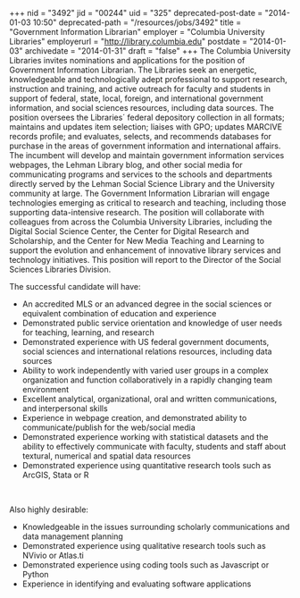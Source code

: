 +++
nid = "3492"
jid = "00244"
uid = "325"
deprecated-post-date = "2014-01-03 10:50"
deprecated-path = "/resources/jobs/3492"
title = "Government Information Librarian"
employer = "Columbia University Libraries"
employerurl = "http://library.columbia.edu"
postdate = "2014-01-03"
archivedate = "2014-01-31"
draft = "false"
+++
The Columbia University Libraries invites nominations and applications
for the position of Government Information Librarian. The Libraries
seek
an energetic, knowledgeable and technologically adept professional to
support research, instruction and training, and active outreach for
faculty and students in support of federal, state, local, foreign, and
international government information, and social sciences resources,
including data sources. The position oversees the Libraries´ federal
depository collection in all formats; maintains and updates item
selection; liaises with GPO; updates MARCIVE records profile; and
evaluates, selects, and recommends databases for purchase in the areas
of government information and international affairs. The incumbent will
develop and maintain government information services webpages, the
Lehman Library blog, and other social media for communicating programs
and services to the schools and departments directly served by the
Lehman Social Science Library and the University community at large.
The
Government Information Librarian will engage technologies emerging as
critical to research and teaching, including those supporting
data-intensive research. The position will collaborate with colleagues
from across the Columbia University Libraries, including the Digital
Social Science Center, the Center for Digital Research and Scholarship,
and the Center for New Media Teaching and Learning to support the
evolution and enhancement of innovative library services and technology
initiatives. This position will report to the Director of the Social
Sciences Libraries Division.
  
The successful candidate will have:

-   An accredited MLS or an advanced degree in the social sciences or
    equivalent combination of education and experience
-   Demonstrated public service orientation and knowledge of user needs
    for teaching, learning, and research
-   Demonstrated experience with US federal government documents, social
    sciences and international relations resources, including data
    sources
-   Ability to work independently with varied user groups in a complex
    organization and function collaboratively in a rapidly changing team
    environment
-   Excellent analytical, organizational, oral and written
    communications, and interpersonal skills
-   Experience in webpage creation, and demonstrated ability to
    communicate/publish for the web/social media
-   Demonstrated experience working with statistical datasets and the
    ability to effectively communicate with faculty, students and staff
    about textural, numerical and spatial data resources
-   Demonstrated experience using quantitative research tools such as
    ArcGIS, Stata or R

 

Also highly desirable:

-   Knowledgeable in the issues surrounding scholarly communications and
    data management planning
-   Demonstrated experience using qualitative research tools such as
    NVivio or Atlas.ti
-   Demonstrated experience using coding tools such as Javascript or
    Python
-   Experience in identifying and evaluating software applications
